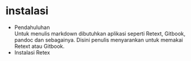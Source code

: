 # instalasi

* Pendahuluhan <br>
Untuk menulis markdown dibutuhkan aplikasi seperti Retext, Gitbook, pandoc dan sebagainya. Disini penulis menyarankan untuk memakai Retext atau Gitbook. <br>
* Instalasi Retex <br>